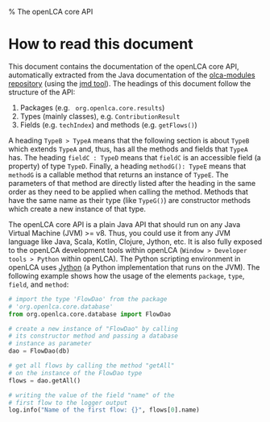 % The openLCA core API

# How to read this document
This document contains the documentation of the openLCA core API, automatically
extracted from the Java documentation of the
[olca-modules repository](https://github.com/GreenDelta/olca-modules) (using
the [jmd tool](https://github.com/msrocka/jmd)). The headings of this
document follow the structure of the API:

1. Packages (e.g. ` org.openlca.core.results`)
2. Types (mainly classes), e.g. `ContributionResult`
3. Fields (e.g. `techIndex`) and methods (e.g. `getFlows()`)

A heading `TypeB > TypeA` means that the following section is about `TypeB` which
extends `TypeA` and, thus, has all the methods and fields that `TypeA` has. The
heading `fieldC : TypeD` means that `fieldC` is an accessible field (a property) of
type `TypeD`. Finally, a heading `methodG(): TypeE` means that `methodG` is a
callable method that returns an instance of `TypeE`. The parameters of that
method are directly listed after the heading in the same order as they need to
be applied when calling the method. Methods that have the same name as their
type (like `TypeG()`) are constructor methods which create a new instance of
that type.

The openLCA core API is a plain Java API that should run on any Java Virtual
Machine (JVM) >= v8. Thus, you could use it from any JVM language like Java,
Scala, Kotlin, Clojure, Jython, etc. It is also fully exposed to the openLCA
development tools within openLCA (`Window > Developer tools > Python` within
openLCA). The Python scripting environment in openLCA uses
[Jython](http://www.jython.org/) (a Python implementation that runs on the JVM).
The following example shows how the usage of the elements `package`, `type`,
`field`, and `method`:


```python
# import the type 'FlowDao' from the package
# 'org.openlca.core.database'
from org.openlca.core.database import FlowDao

# create a new instance of "FlowDao" by calling
# its constructor method and passing a database
# instance as parameter
dao = FlowDao(db)

# get all flows by calling the method "getAll"
# on the instance of the FlowDao type
flows = dao.getAll()

# writing the value of the field "name" of the
# first flow to the logger output
log.info("Name of the first flow: {}", flows[0].name)
```